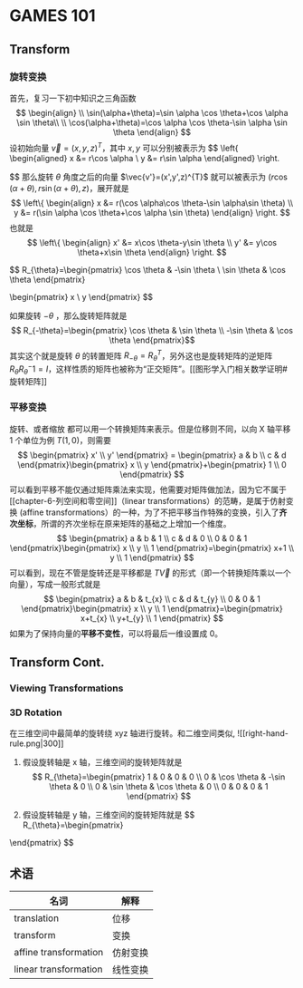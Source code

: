 # GAMES 101

## Transform
### 旋转变换
首先，复习一下初中知识之三角函数
$$
\begin{align} \\
\sin(\alpha+\theta)=\sin \alpha \cos \theta+\cos \alpha \sin \theta\\ \\
\cos(\alpha+\theta)=\cos \alpha \cos \theta-\sin \alpha \sin \theta
\end{align}
$$
设初始向量 $\vec{v}=(x,y,z)^T$，其中 $x,y$ 可以分别被表示为
$$
\left\{
\begin{aligned}
  x &= r\cos \alpha \\
  y &= r\sin \alpha
\end{aligned}
\right.

$$
那么旋转 $\theta$ 角度之后的向量 $\vec{v'}=(x',y',z)^{T}$ 就可以被表示为 $(r\cos (\alpha+\theta),r\sin(\alpha+\theta),z)$，展开就是
$$
\left\{
\begin{align}
 x &= r(\cos \alpha\cos \theta-\sin \alpha\sin \theta) \\
 y &= r(\sin \alpha \cos \theta+\cos \alpha \sin \theta)	
\end{align}
\right.
$$
也就是
$$
\left\{
\begin{align}
	x' &= x\cos \theta-y\sin \theta \\
	y' &= y\cos \theta+x\sin \theta
\end{align}
\right.
$$

$$
R_{\theta}=\begin{pmatrix}
\cos \theta & -\sin \theta \\
\sin \theta & \cos \theta
\end{pmatrix}

\begin{pmatrix}
x \\
y
\end{pmatrix}
$$


如果旋转 $-\theta$ ，那么旋转矩阵就是
$$
R_{-\theta}=\begin{pmatrix}
\cos \theta & \sin \theta \\
-\sin \theta & \cos \theta
\end{pmatrix}$$
其实这个就是旋转 $\theta$ 的转置矩阵 $R_{-\theta}=R_{\theta}^T$，另外这也是旋转矩阵的逆矩阵 $R_{\theta}R_{\theta}^-1=I$，这样性质的矩阵也被称为“正交矩阵”。[[图形学入门相关数学证明#旋转矩阵]]



### 平移变换

旋转、或者缩放 都可以用一个转换矩阵来表示。但是位移则不同，以向 X 轴平移 1 个单位为例 $T(1,0)$，则需要
$$
\begin{pmatrix}
x' \\
y'
\end{pmatrix} = \begin{pmatrix}
a & b \\
c & d
\end{pmatrix}\begin{pmatrix}
x \\
y
\end{pmatrix}+\begin{pmatrix}
1 \\
0
\end{pmatrix}
$$
可以看到平移不能仅通过矩阵乘法来实现，他需要对矩阵做加法，因为它不属于[[chapter-6-列空间和零空间]]（linear transformations）的范畴，是属于仿射变换 (affine transformations）的一种，为了不把平移当作特殊的变换，引入了**齐次坐标**，所谓的齐次坐标在原来矩阵的基础之上增加一个维度。
$$
\begin{pmatrix}
a & b & 1 \\
c & d & 0 \\
0 & 0 & 1
\end{pmatrix}\begin{pmatrix}
x \\
y \\
1
\end{pmatrix}=\begin{pmatrix}
x+1 \\
y \\
1
\end{pmatrix}
$$
可以看到，现在不管是旋转还是平移都是 $T\vec{V}$ 的形式（即一个转换矩阵乘以一个向量），写成一般形式就是
$$
\begin{pmatrix}
a & b & t_{x} \\
c & d & t_{y} \\
0 & 0 & 1
\end{pmatrix}\begin{pmatrix}
x \\
y \\
1
\end{pmatrix}=\begin{pmatrix}
x+t_{x} \\
y+t_{y} \\
1
\end{pmatrix}
$$
如果为了保持向量的**平移不变性**，可以将最后一维设置成 0。



## Transform Cont.

### Viewing Transformations

### 3D Rotation
在三维空间中最简单的旋转绕 xyz 轴进行旋转。和二维空间类似, 
![[right-hand-rule.png|300]]
1. 假设旋转轴是 x 轴，三维空间的旋转矩阵就是
$$
R_{\theta}=\begin{pmatrix}
1 & 0 & 0 & 0 \\
0 & \cos \theta & -\sin \theta & 0  \\
0 & \sin \theta & \cos \theta & 0 \\
0 & 0 & 0 & 1
\end{pmatrix}
$$

2. 假设旋转轴是 y 轴，三维空间的旋转矩阵就是
$$
R_{\theta}=\begin{pmatrix}

\end{pmatrix}
$$

## 术语

| 名词                  | 解释     |
| --------------------- | -------- |
| translation           | 位移     |
| transform             | 变换     |
| affine transformation | 仿射变换 |
| linear transformation | 线性变换 |

